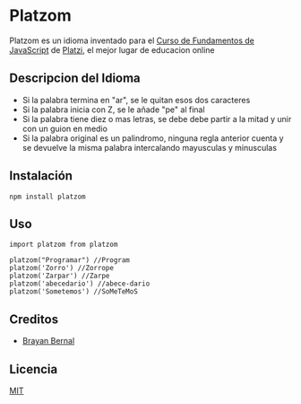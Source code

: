 # Platzom

Platzom es un idioma inventado para el [Curso de Fundamentos de JavaScript](https://platzi.com/js) de [Platzi](https://platzi.com), el mejor lugar de educacion online

## Descripcion del Idioma

- Si la palabra termina en "ar", se le quitan esos dos caracteres
- Si la palabra inicia con Z, se le añade "pe" al final
- Si la palabra tiene diez o mas letras, se debe debe partir a la mitad y unir con un guion en medio
- Si la palabra original es un palindromo, ninguna regla anterior cuenta y se devuelve la misma palabra intercalando mayusculas y minusculas

## Instalación

```
npm install platzom
```

## Uso

```
import platzom from platzom

platzom("Programar") //Program
platzom('Zorro') //Zorrope
platzom('Zarpar') //Zarpe
platzom('abecedario') //abece-dario
platzom('Sometemos') //SoMeTeMoS
```

## Creditos
- [Brayan Bernal](https://github.com/brayanibp)

## Licencia

[MIT](https://opensource.org/licenses/MIT)